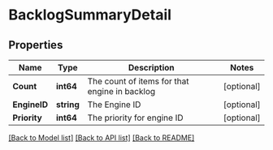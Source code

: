 # BacklogSummaryDetail

## Properties

Name | Type | Description | Notes
------------ | ------------- | ------------- | -------------
**Count** | **int64** | The count of items for that engine in backlog | [optional] 
**EngineID** | **string** | The Engine ID | [optional] 
**Priority** | **int64** | The priority for engine ID | [optional] 

[[Back to Model list]](../README.md#documentation-for-models) [[Back to API list]](../README.md#documentation-for-api-endpoints) [[Back to README]](../README.md)


